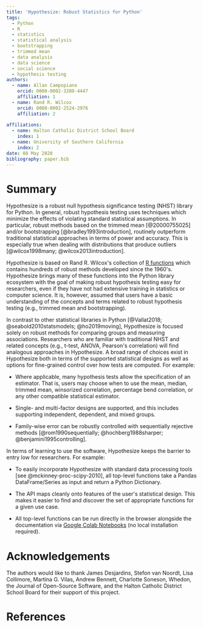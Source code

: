 ```yaml
---
title: 'Hypothesize: Robust Statistics for Python'
tags:
  - Python
  - R
  - statistics
  - statistical analysis
  - bootstrapping
  - trimmed mean
  - data analysis
  - data science
  - social science
  - hypothesis testing
authors:
  - name: Allan Campopiano
    orcid: 0000-0002-3280-4447
    affiliation: 1
  - name: Rand R. Wilcox
    orcid: 0000-0002-2524-2976
    affiliation: 2
    
affiliations:
  - name: Halton Catholic District School Board
    index: 1
  - name: University of Southern California
    index: 2
date: 08 May 2020
bibliography: paper.bib
---
```


# Summary

Hypothesize is a robust null hypothesis significance testing (NHST) library for Python. In general,
robust hypothesis testing uses techniques which minimize the effects of violating standard statistical 
assumptions. In particular, robust methods based on the trimmed mean [@20000755025] 
and/or bootstrapping [@bradley1993introduction], routinely outperform traditional statistical 
approaches in terms of power and accuracy. This is especially true when dealing with
distributions that produce outliers [@wilcox1998many; @wilcox2013introduction].

Hypothesize is based on Rand R. Wilcox's collection of [R functions](https://dornsife.usc.edu/labs/rwilcox/software/)
which contains hundreds of robust methods developed since the 1960's. 
Hypothesize brings many of these functions into the Python library ecosystem with the goal
of making robust hypothesis testing easy for researchers, even
if they have not had extensive training in statistics or computer science. It is, however, assumed 
that users have a basic understanding of the concepts and terms related to robust hypothesis 
testing (e.g., trimmed mean and bootstrapping).

In contrast to other statistical libraries in Python [@Vallat2018; @seabold2010statsmodels; @ho2019moving],
Hypothesize is focused solely on robust methods for comparing groups and measuring associations. Researchers
who are familiar with traditional NHST and related concepts (e.g., t-test, ANOVA, Pearson's correlation) 
will find analogous approaches in Hypothesize. A broad range of choices exist in Hypothesize both in terms of the
supported statistical designs as well as options for fine-grained control over how tests are computed.
For example:
 
- Where applicable, many hypothesis tests allow the specification of an estimator. That is, users may 
choose when to use the mean, median, trimmed mean, winsorized correlation, percentage bend correlation, 
or any other compatible statistical estimator.

- Single- and multi-factor designs are supported, and this includes supporting 
    independent, dependent, and mixed groups.

- Family-wise error can be robustly controlled with sequentially 
    rejective methods [@rom1990sequentially; @hochberg1988sharper; @benjamini1995controlling].

In terms of learning to use the software, Hypothesize keeps the barrier to entry low for researchers. For example:

 - To easily incorporate Hypothesize with standard data processing tools
 [see @mckinney-proc-scipy-2010], all top-level 
 functions take a Pandas DataFrame/Series as input and return a Python Dictionary.
 
 - The API maps cleanly onto features of the user's statistical design. 
 This makes it easier to find and discover the set of appropriate functions for a
 given use case.
 
 - All top-level functions can be run directly in the browser alongside the documentation via 
[Google Colab Notebooks](https://colab.research.google.com/notebooks/intro.ipynb) 
(no local installation required).

# Acknowledgements

The authors would like to thank 
James Desjardins, 
Stefon van Noordt, 
Lisa Collimore, 
Martina G. Vilas, 
Andrew Bennett, 
Charlotte Soneson, 
Whedon,
the Journal of Open-Source Software,
and the Halton Catholic District School Board 
for their support of this project.

# References